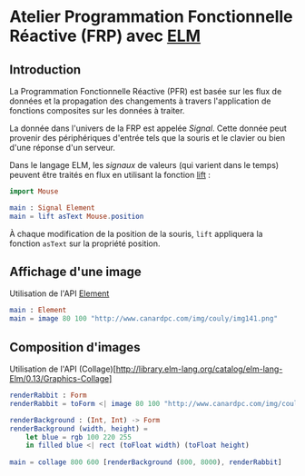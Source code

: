 # Atelier Programmation Fonctionnelle Réactive (FRP) avec [ELM](http://elm-lang.org)

## Introduction

La Programmation Fonctionnelle Réactive (PFR) est basée sur les flux de données et la propagation des changements à travers l'application de fonctions composites sur les données à traiter.

La donnée dans l'univers de la FRP est appelée *Signal*. Cette donnée peut provenir des périphériques d'entrée tels que la souris et le clavier ou bien d'une réponse d'un serveur.

Dans le langage ELM, les *signaux* de valeurs (qui varient dans le temps) peuvent être traités en flux en utilisant la fonction [lift](http://elm-lang.org/learn/Syntax.elm#lifting) :

```elm
import Mouse

main : Signal Element
main = lift asText Mouse.position
```

À chaque modification de la position de la souris, `lift` appliquera la fonction `asText` sur la propriété position.

## Affichage d'une image

Utilisation de l'API [Element](http://library.elm-lang.org/catalog/elm-lang-Elm/0.13/Graphics-Element)

```elm
main : Element
main = image 80 100 "http://www.canardpc.com/img/couly/img141.png"
```

## Composition d'images

Utilisation de l'API (Collage)[http://library.elm-lang.org/catalog/elm-lang-Elm/0.13/Graphics-Collage]

```elm
renderRabbit : Form
renderRabbit = toForm <| image 80 100 "http://www.canardpc.com/img/couly/img141.png"

renderBackground : (Int, Int) -> Form
renderBackground (width, height) =
    let blue = rgb 100 220 255
    in filled blue <| rect (toFloat width) (toFloat height)
    
main = collage 800 600 [renderBackground (800, 8000), renderRabbit] 
```


